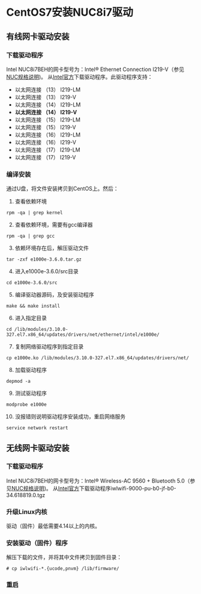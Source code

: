 # CentOS7安装NUC8i7驱动

## 有线网卡驱动安装
### 下载驱动程序
Intel NUC8i7BEH的网卡型号为：Intel® Ethernet Connection I219-V（参见[NUC规格说明](https://www.intel.cn/content/www/cn/zh/products/sku/126140/intel-nuc-kit-nuc8i7beh/specifications.html))。
从[Intel官方](https://www.intel.cn/content/www/cn/zh/download/14611/15817/intel-network-adapter-driver-for-pcie-intel-gigabit-ethernet-network-connections-under-linux.html?_ga=1.159975677.114505945.1484457019)下载驱动程序。此驱动程序支持：
* 以太网连接 （13） I219-LM
* 以太网连接 （13） I219-V
* 以太网连接 （14） I219-LM
* **以太网连接 （14） I219-V**
* 以太网连接 （15） I219-LM
* 以太网连接 （15） I219-V
* 以太网连接 （16） I219-LM
* 以太网连接 （16） I219-V
* 以太网连接 （17） I219-LM
* 以太网连接 （17） I219-V

### 编译安装
通过U盘，将文件安装拷贝到CentOS上。然后：
1. 查看依赖环境

`rpm -qa | grep kernel`

2. 查看依赖环境，需要有gcc编译器

`rpm -qa | grep gcc`

3. 依赖环境存在后，解压驱动文件

`tar -zxf e1000e-3.6.0.tar.gz`

4. 进入e1000e-3.6.0/src目录

`cd e1000e-3.6.0/src`

5. 编译驱动器源码，及安装驱动程序	

`make && make install`

6. 进入指定目录	

`cd /lib/modules/3.10.0-327.el7.x86_64/updates/drivers/net/ethernet/intel/e1000e/`

7. 复制网络驱动程序到指定目录	

`cp e1000e.ko /lib/modules/3.10.0-327.el7.x86_64/updates/drivers/net/`

8. 加载驱动程序	

`depmod -a`

9. 测试驱动程序	

`modprobe e1000e`

10. 没报错则说明驱动程序安装成功，重启网络服务	

`service network restart`

## 无线网卡驱动安装

### 下载驱动程序
Intel NUC8i7BEH的网卡型号为：Intel® Wireless-AC 9560 + Bluetooth 5.0（参见[NUC规格说明](https://www.intel.cn/content/www/cn/zh/products/sku/126140/intel-nuc-kit-nuc8i7beh/specifications.html))。
从[Intel官方](https://www.intel.cn/content/www/cn/zh/support/articles/000005511/wireless.html)下载驱动程序iwlwifi-9000-pu-b0-jf-b0-34.618819.0.tgz

### 升级Linux内核
驱动（固件）最低需要4.14以上的内核。

### 安装驱动（固件）程序
解压下载的文件，并将其中文件拷贝到固件目录：

`# cp iwlwifi-*.{ucode,pnvm} /lib/firmware/`

### 重启

